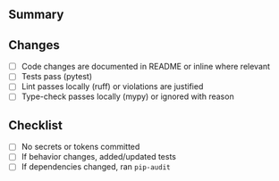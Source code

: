 ## Summary

<!-- What is the change? Why? -->

## Changes

- [ ] Code changes are documented in README or inline where relevant
- [ ] Tests pass (pytest)
- [ ] Lint passes locally (ruff) or violations are justified
- [ ] Type-check passes locally (mypy) or ignored with reason

## Checklist

- [ ] No secrets or tokens committed
- [ ] If behavior changes, added/updated tests
- [ ] If dependencies changed, ran `pip-audit`
